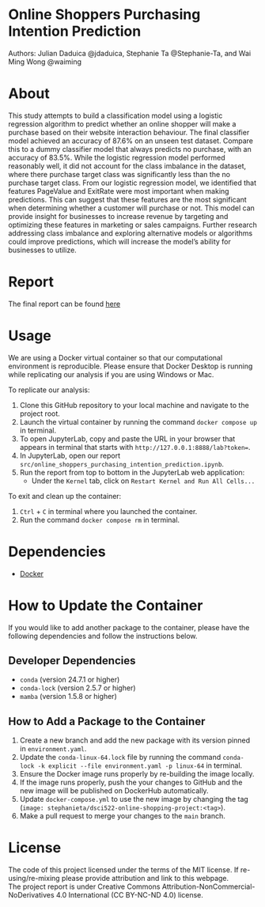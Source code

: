 # Online Shoppers Purchasing Intention Prediction
Authors: Julian Daduica @jdaduica, Stephanie Ta @Stephanie-Ta, and Wai Ming Wong @waiming


# About
This study attempts to build a classification model using a logistic regression algorithm to predict whether an online shopper will make a purchase based on their website interaction behaviour. The final classifier model achieved an accuracy of 87.6% on an unseen test dataset. Compare this to a dummy classifier model that always predicts no purchase, with an accuracy of 83.5%. While the logistic regression model performed reasonably well, it did not account for the class imbalance in the dataset, where there purchase target class was significantly less than the no purchase target class. From our logistic regression model, we identified that features PageValue and ExitRate were most important when making predictions. This can suggest that these features are the most significant when determining whether a customer will purchase or not. This model can provide insight for businesses to increase revenue by targeting and optimizing these features in marketing or sales campaigns. Further research addressing class imbalance and exploring alternative models or algorithms could improve predictions, which will increase the model’s ability for businesses to utilize. 

# Report
The final report can be found [here](https://github.com/UBC-MDS/Online-Shoppers-Purchasing-Intention-Prediction/blob/main/src/online_shoppers_purchasing_intention_prediction.ipynb)

# Usage
We are using a Docker virtual container so that our computational environment is reproducible. Please ensure that Docker Desktop is running while replicating our analysis if you are using Windows or Mac.

To replicate our analysis:
1. Clone this GitHub repository to your local machine and navigate to the project root.
2. Launch the virtual container by running the command `docker compose up` in terminal.
3. To open JupyterLab, copy and paste the URL in your browser that appears in terminal that starts with `http://127.0.0.1:8888/lab?token=`.
4. In JupyterLab, open our report `src/online_shoppers_purchasing_intention_prediction.ipynb`.
5. Run the report from top to bottom in the JupyterLab web application:
    - Under the `Kernel` tab, click on `Restart Kernel and Run All Cells...`

To exit and clean up the container:
1. `Ctrl` + `C` in terminal where you launched the container.
2. Run the command `docker compose rm` in terminal.

# Dependencies
- [Docker](https://www.docker.com/)

# How to Update the Container
If you would like to add another package to the container,
please have the following dependencies and follow the instructions below.

## Developer Dependencies
- `conda` (version 24.7.1 or higher)
- `conda-lock` (version 2.5.7 or higher)
- `mamba` (version 1.5.8 or higher)

## How to Add a Package to the Container
1. Create a new branch and add the new package with its version pinned in `environment.yaml`.
2. Update the `conda-linux-64.lock` file by running the command `conda-lock -k explicit --file environment.yaml -p linux-64` in terminal.
3. Ensure the Docker image runs properly by re-building the image locally.
4. If the image runs properly, push the your changes to GitHub and the new image will be published on DockerHub automatically.
5. Update `docker-compose.yml` to use the new image by changing the tag (`image: stephanieta/dsci522-online-shopping-project:<tag>`).
6. Make a pull request to merge your changes to the `main` branch.

# License
The code of this project licensed under the terms of the MIT license. If re-using/re-mixing please provide attribution and link to this webpage.  
The project report is under Creative Commons Attribution-NonCommercial-NoDerivatives 4.0 International (CC BY-NC-ND 4.0) license.
